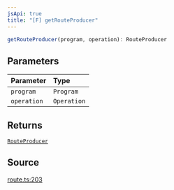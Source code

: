 ```yaml
---
jsApi: true
title: "[F] getRouteProducer"
---
```


```ts
getRouteProducer(program, operation): RouteProducer
```

## Parameters

| Parameter   | Type        |
| :---------- | :---------- |
| `program`   | `Program`   |
| `operation` | `Operation` |

## Returns

[`RouteProducer`](Type.RouteProducer.md)

## Source

[route.ts:203](https://github.com/markcowl/cadl/blob/1a6d2b70/packages/http/src/route.ts#L203)
